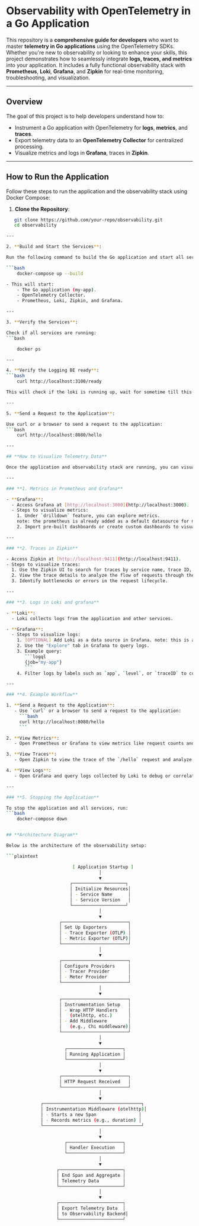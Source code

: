 # Observability with OpenTelemetry in a Go Application

This repository is a **comprehensive guide for developers** who want to master **telemetry in Go applications** using the OpenTelemetry SDKs. Whether you're new to observability or looking to enhance your skills, this project demonstrates how to seamlessly integrate **logs, traces, and metrics** into your application. It includes a fully functional observability stack with **Prometheus**, **Loki**, **Grafana**, and **Zipkin** for real-time monitoring, troubleshooting, and visualization.

---

## **Overview**

The goal of this project is to help developers understand how to:
- Instrument a Go application with OpenTelemetry for **logs**, **metrics**, and **traces**.
- Export telemetry data to an **OpenTelemetry Collector** for centralized processing.
- Visualize metrics and logs in **Grafana**, traces in **Zipkin**.

---

## **How to Run the Application**

Follow these steps to run the application and the observability stack using Docker Compose:

1. **Clone the Repository**:

```bash
   git clone https://github.com/your-repo/observability.git
   cd observability

---

2. **Build and Start the Services**:

Run the following command to build the Go application and start all services:

```bash
    docker-compose up --build

- This will start:
    - The Go application (my-app).
    - OpenTelemetry Collector.
    - Prometheus, Loki, Zipkin, and Grafana.

---

3. **Verify the Services**:

Check if all services are running:
```bash

    docker ps

---

4. **Verify the Logging BE ready**:
```bash
    curl http://localhost:3100/ready

This will check if the loki is running up, wait for sometime till this reponds with `ready`

---

5. **Send a Request to the Application**:

Use curl or a browser to send a request to the application:
```bash
    curl http://localhost:8080/hello

---

## **How to Visualize Telemetry Data**

Once the application and observability stack are running, you can visualize the telemetry data in the following tools:

---

### **1. Metrics in Prometheus and Grafana**

- **Grafana**:
  - Access Grafana at [http://localhost:3000](http://localhost:3000).
  - Steps to visualize metrics:
    1. Under `drilldown` feature, you can explore metrics.
    note: the prometheus is already added as a default datasource for metrics.
    2. Import pre-built dashboards or create custom dashboards to visualize metrics.

---

### **2. Traces in Zipkin**

- Access Zipkin at [http://localhost:9411](http://localhost:9411).
- Steps to visualize traces:
  1. Use the Zipkin UI to search for traces by service name, trace ID, or time range.
  2. View the trace details to analyze the flow of requests through the application.
  3. Identify bottlenecks or errors in the request lifecycle.

---

### **3. Logs in Loki and grafana**

- **Loki**:
  - Loki collects logs from the application and other services.

- **Grafana**:
  - Steps to visualize logs:
    1. [OPTIONAL] Add Loki as a data source in Grafana. note: this is already done
    2. Use the "Explore" tab in Grafana to query logs.
    3. Example query:
       ```logql
       {job="my-app"}
       ```
    4. Filter logs by labels such as `app`, `level`, or `traceID` to correlate logs with traces.

---

### **4. Example Workflow**

1. **Send a Request to the Application**:
   - Use `curl` or a browser to send a request to the application:
     ```bash
     curl http://localhost:8080/hello
     ```

2. **View Metrics**:
   - Open Prometheus or Grafana to view metrics like request counts and durations.

3. **View Traces**:
   - Open Zipkin to view the trace of the `/hello` request and analyze its lifecycle.

4. **View Logs**:
   - Open Grafana and query logs collected by Loki to debug or correlate with traces.

---

### **5. Stopping the Application**

To stop the application and all services, run:
```bash
    docker-compose down


## **Architecture Diagram**

Below is the architecture of the observability setup:

```plaintext

                         [ Application Startup ]
                                   │
                                   ▼
                        ┌────────────────────┐
                        │ Initialize Resources│
                        │ - Service Name      │
                        │ - Service Version   │
                        └────────────────────┘
                                   │
                                   ▼
                    ┌─────────────────────────┐
                    │ Set Up Exporters        │
                    │ - Trace Exporter (OTLP) │
                    │ - Metric Exporter (OTLP)│
                    └─────────────────────────┘
                                   │
                                   ▼
                    ┌─────────────────────────┐
                    │ Configure Providers     │
                    │ - Tracer Provider       │
                    │ - Meter Provider        │
                    └─────────────────────────┘
                                   │
                                   ▼
                    ┌─────────────────────────┐
                    │ Instrumentation Setup   │
                    │ - Wrap HTTP Handlers    │
                    │   (otelhttp, etc.)      │
                    │ - Add Middleware        │
                    │   (e.g., Chi middleware)│
                    └─────────────────────────┘
                                   │
                                   ▼
                      ┌─────────────────────┐
                      │ Running Application │
                      └─────────────────────┘
                                   │
                                   ▼
                    ┌─────────────────────────┐
                    │ HTTP Request Received   │
                    └─────────────────────────┘
                                   │
                                   ▼
             ┌─────────────────────────────────────┐
             │ Instrumentation Middleware (otelhttp)│
             │ - Starts a new Span                │
             │ - Records metrics (e.g., duration) │
             └─────────────────────────────────────┘
                                   │
                                   ▼
                      ┌─────────────────────┐
                      │ Handler Execution   │
                      └─────────────────────┘
                                   │
                                   ▼
                   ┌────────────────────────┐
                   │ End Span and Aggregate │
                   │ Telemetry Data         │
                   └────────────────────────┘
                                   │
                                   ▼
                   ┌────────────────────────┐
                   │ Export Telemetry Data  │
                   │ to Observability Backend│
                   └────────────────────────┘

